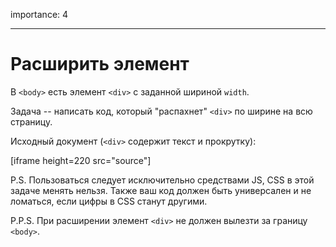 importance: 4

---

# Расширить элемент

В `<body>` есть элемент `<div>` с заданной шириной `width`.

Задача -- написать код, который "распахнет" `<div>` по ширине на всю страницу.

Исходный документ (`<div>` содержит текст и прокрутку):

[iframe height=220 src="source"]

P.S. Пользоваться следует исключительно средствами JS, CSS в этой задаче менять нельзя. Также ваш код должен быть универсален и не ломаться, если цифры в CSS станут другими.

P.P.S. При расширении элемент `<div>` не должен вылезти за границу `<body>`.

